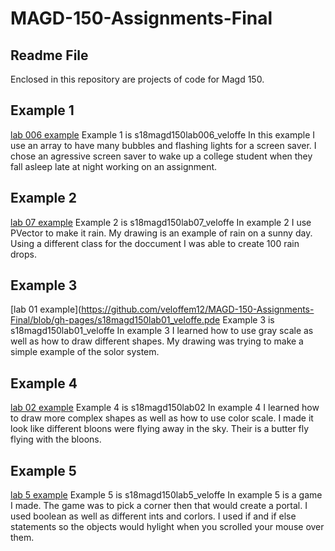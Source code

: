 # MAGD-150-Assignments-Final
## Readme File

Enclosed in this repository are projects of code for Magd 150.

## Example 1
[lab 006 example](https://github.com/veloffem12/MAGD-150-Assignments-Final/tree/gh-pages/s18magd150lab07_veloffe)
Example 1 is s18magd150lab006_veloffe
In this example I use an array to have many bubbles and flashing lights for a screen saver. I chose an agressive screen saver to wake up a college student when they fall asleep late at night working on an assignment. 

## Example 2
[lab 07 example](https://github.com/veloffem12/MAGD-150-Assignments-Final/tree/gh-pages/s18magd150lab07_veloffe)
Example 2 is s18magd150lab07_veloffe
In example 2 I use PVector to make it rain. My drawing is an example of rain on a sunny day. Using a different class for the doccument I was able to create 100 rain drops. 

## Example 3
[lab 01 example](https://github.com/veloffem12/MAGD-150-Assignments-Final/blob/gh-pages/s18magd150lab01_veloffe.pde
Example 3 is s18magd150lab01_veloffe
In example 3 I learned how to use gray scale as well as how to draw different shapes. My drawing was trying to make a simple example of the solor system. 

## Example 4
[lab 02 example](https://github.com/veloffem12/MAGD-150-Assignments-Final/blob/gh-pages/s18magd150lab02_veloffe.pde)
Example 4 is s18magd150lab02
In example 4 I learned how to draw more complex shapes as well as how to use color scale. I made it look like different bloons were flying away in the sky. Their is a butter fly flying with the bloons. 

## Example 5
[lab 5 example](https://github.com/veloffem12/MAGD-150-Assignments-Final/blob/gh-pages/s18magd150lab5_veloffe.pde)
Example 5 is s18magd150lab5_veloffe
In example 5 is a game I made. The game was to pick a corner then that would create a portal. I used boolean as well as different ints and corlors. I used if and if else statements so the objects would hylight when you scrolled your mouse over them. 
